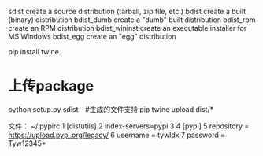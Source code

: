 sdist             create a source distribution (tarball, zip file, etc.) 
bdist             create a built (binary) distribution 
bdist_dumb        create a "dumb" built distribution 
bdist_rpm         create an RPM distribution 
bdist_wininst     create an executable installer for MS Windows 
bdist_egg         create an "egg" distribution


pip install twine
# 上传package
python setup.py sdist　#生成的文件支持 pip 
twine upload dist/* 

文件：
~/.pypirc
  1 [distutils]
  2 index-servers=pypi
  3
  4 [pypi]
  5 repository = https://upload.pypi.org/legacy/
  6 username = tywldx
  7 password = Tyw12345*